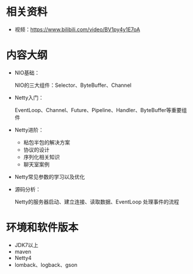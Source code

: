 # 相关资料

- 视频：https://www.bilibili.com/video/BV1py4y1E7oA



# 内容大纲

- NIO基础：

  NIO的三大组件：Selector、ByteBuffer、Channel

- Netty入门：

  EventLoop、Channel、Future、Pipeline、Handler、ByteBuffer等重要组件

- Netty进阶：

  - 粘包半包的解决方案
  - 协议的设计
  - 序列化相关知识
  - 聊天室案例

- Netty常见参数的学习以及优化

- 源码分析：

  Netty的服务器启动、建立连接、读取数据、EventLoop 处理事件的流程



# 环境和软件版本

- JDK7以上
- maven
- Netty4
- lomback、logback、gson

